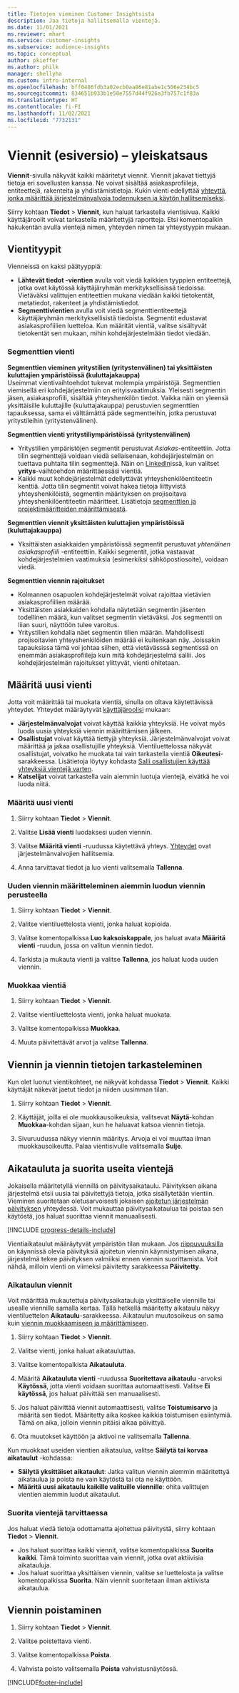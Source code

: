 ```yaml
---
title: Tietojen vieminen Customer Insightsista
description: Jaa tietoja hallitsemalla vientejä.
ms.date: 11/01/2021
ms.reviewer: mhart
ms.service: customer-insights
ms.subservice: audience-insights
ms.topic: conceptual
author: pkieffer
ms.author: philk
manager: shellyha
ms.custom: intro-internal
ms.openlocfilehash: bff0486fdb3a02ecb0aa86e81abe1c506e234bc5
ms.sourcegitcommit: 834651b933b1e50e7557d44f926a3fb757c1f83a
ms.translationtype: HT
ms.contentlocale: fi-FI
ms.lasthandoff: 11/02/2021
ms.locfileid: "7732131"
---
```

# <a name="exports-preview-overview"></a>Viennit (esiversio) – yleiskatsaus

**Viennit**-sivulla näkyvät kaikki määritetyt viennit. Viennit jakavat tiettyjä tietoja eri sovellusten kanssa. Ne voivat sisältää asiakasprofiileja, entiteettejä, rakenteita ja yhdistämistietoja. Kukin vienti edellyttää [yhteyttä, jonka määrittää järjestelmänvalvoja todennuksen ja käytön hallitsemiseksi](connections.md).

Siirry kohtaan **Tiedot** > **Viennit**, kun haluat tarkastella vientisivua. Kaikki käyttäjäroolit voivat tarkastella määritettyjä raportteja. Etsi komentopalkin hakukentän avulla vientejä nimen, yhteyden nimen tai yhteystyypin mukaan.

## <a name="export-types"></a>Vientityypit

Vienneissä on kaksi päätyyppiä:  

- **Lähtevät tiedot -vientien** avulla voit viedä kaikkien tyyppien entiteettejä, jotka ovat käytössä käyttäjäryhmän merkityksellisissä tiedoissa. Vietäväksi valittujen entiteettien mukana viedään kaikki tietokentät, metatiedot, rakenteet ja yhdistämistiedot. 
- **Segmenttivientien** avulla voit viedä segmenttientiteettejä käyttäjäryhmän merkityksellisistä tiedoista. Segmentit edustavat asiakasprofiilien luetteloa. Kun määrität vientiä, valitse sisältyvät tietokentät sen mukaan, mihin kohdejärjestelmään tiedot viedään. 

### <a name="export-segments"></a>Segmenttien vienti

**Segmenttien vieminen yritystilien (yritystenvälinen) tai yksittäisten kuluttajien ympäristöissä (kuluttajakauppa)**  
Useimmat vientivaihtoehdot tukevat molempia ympäristöjä. Segmenttien viemisellä eri kohdejärjestelmiin on erityisvaatimuksia. Yleisesti segmentin jäsen, asiakasprofiili, sisältää yhteyshenkilön tiedot. Vaikka näin on yleensä yksittäisille kuluttajille (kuluttajakauppa) perustuvien segmenttien tapauksessa, sama ei välttämättä päde segmentteihin, jotka perustuvat yritystileihin (yritystenvälinen). 

**Segmenttien vienti yritystiliympäristöissä (yritystenvälinen)**  
- Yritystilien ympäristöjen segmentit perustuvat *Asiakas*-entiteettiin. Jotta tilin segmenttejä voidaan viedä sellaisenaan, kohdejärjestelmän on tuettava puhtaita tilin segmenttejä. Näin on [LinkedIn](export-linkedin-ads.md)issä, kun valitset **yritys**-vaihtoehdon määrittäessäsi vientiä.
- Kaikki muut kohdejärjestelmät edellyttävät yhteyshenkilöentiteetin kenttiä. Jotta tilin segmentit voivat hakea tietoja liittyvistä yhteyshenkilöistä, segmentin määrityksen on projisoitava yhteyshenkilöentiteetin määritteet. Lisätietoja [segmenttien ja projektimääritteiden määrittämisestä](segment-builder.md).

**Segmenttien viennit yksittäisten kuluttajien ympäristöissä (kuluttajakauppa)**  
- Yksittäisten asiakkaiden ympäristöissä segmentit perustuvat *yhtenäinen asiakasprofiili* -entiteettiin. Kaikki segmentit, jotka vastaavat kohdejärjestelmien vaatimuksia (esimerkiksi sähköpostiosoite), voidaan viedä.

**Segmenttien viennin rajoitukset**  
- Kolmannen osapuolen kohdejärjestelmät voivat rajoittaa vietävien asiakasprofiilien määrää. 
- Yksittäisten asiakkaiden kohdalla näytetään segmentin jäsenten todellinen määrä, kun valitset segmentin vietäväksi. Jos segmentti on liian suuri, näyttöön tulee varoitus. 
- Yritystilien kohdalla näet segmentin tilien määrän. Mahdollisesti projisoitavien yhteyshenkilöiden määrää ei kuitenkaan näy. Joissakin tapauksissa tämä voi johtaa siihen, että vietävässsä segmentissä on enemmän asiakasprofiileja kuin mitä kohdejärjestelmä sallii. Jos kohdejärjestelmän rajoitukset ylittyvät, vienti ohitetaan. 

## <a name="set-up-a-new-export"></a>Määritä uusi vienti  
Jotta voit määrittää tai muokata vientiä, sinulla on oltava käytettävissä yhteydet. Yhteydet määräytyvät [käyttäjäroolisi](permissions.md) mukaan:
- **Järjestelmänvalvojat** voivat käyttää kaikkia yhteyksiä. He voivat myös luoda uusia yhteyksiä viennin määrittämisen jälkeen.
- **Osallistujat** voivat käyttää tiettyjä yhteyksiä. Järjestelmänvalvojat voivat määrittää ja jakaa osallistujille yhteyksiä. Vientiluettelossa näkyvät osallistujat, voivatko he muokata tai vain tarkastella vientiä **Oikeutesi**-sarakkeessa. Lisätietoja löytyy kohdasta [Salli osallistujien käyttää yhteyksiä vientejä varten](connections.md#allow-contributors-to-use-a-connection-for-exports).
- **Katselijat** voivat tarkastella vain aiemmin luotuja vientejä, eivätkä he voi luoda niitä.

### <a name="define-a-new-export"></a>Määritä uusi vienti

1. Siirry kohtaan **Tiedot** > **Viennit**.

1. Valitse **Lisää vienti** luodaksesi uuden viennin.

1. Valitse **Määritä vienti** -ruudussa käytettävä yhteys. [Yhteydet](connections.md) ovat järjestelmänvalvojien hallitsemia. 

1. Anna tarvittavat tiedot ja luo vienti valitsemalla **Tallenna**.

### <a name="define-a-new-export-based-on-an-existing-export"></a>Uuden viennin määritteleminen aiemmin luodun viennin perusteella

1. Siirry kohtaan **Tiedot** > **Viennit**.

1. Valitse vientiluettelosta vienti, jonka haluat kopioida.

1. Valitse komentopalkissa **Luo kaksoiskappale**, jos haluat avata **Määritä vienti** -ruudun, jossa on valitun viennin tiedot.

1. Tarkista ja mukauta vienti ja valitse **Tallenna**, jos haluat luoda uuden viennin.

### <a name="edit-an-export"></a>Muokkaa vientiä

1. Siirry kohtaan **Tiedot** > **Viennit**.

1. Valitse vientiluettelosta vienti, jonka haluat muokata.

1. Valitse komentopalkissa **Muokkaa**.

1. Muuta päivitettävät arvot ja valitse **Tallenna**.

## <a name="view-exports-and-export-details"></a>Viennin ja viennin tietojen tarkasteleminen

Kun olet luonut vientikohteet, ne näkyvät kohdassa **Tiedot** > **Viennit**. Kaikki käyttäjät näkevät jaetut tiedot ja niiden uusimman tilan.

1. Siirry kohtaan **Tiedot** > **Viennit**.

1. Käyttäjät, joilla ei ole muokkausoikeuksia, valitsevat **Näytä**-kohdan **Muokkaa**-kohdan sijaan, kun he haluavat katsoa viennin tietoja.

1. Sivuruudussa näkyy viennin määritys. Arvoja ei voi muuttaa ilman muokkausoikeutta. Palaa vientisivulle valitsemalla **Sulje**.

## <a name="schedule-and-run-exports"></a>Aikatauluta ja suorita useita vientejä

Jokaisella määritetyllä viennillä on päivitysaikataulu. Päivityksen aikana järjestelmä etsii uusia tai päivitettyjä tietoja, jotka sisällytetään vientiin. Vieminen suoritetaan oletusarvoisesti jokaisen [ajoitetun järjestelmän päivityksen](system.md#schedule-tab) yhteydessä. Voit mukauttaa päivitysaikataulua tai poistaa sen käytöstä, jos haluat suorittaa viennit manuaalisesti.

[!INCLUDE [progress-details-include](../includes/progress-details-pane.md)]

Vientiaikataulut määräytyvät ympäristön tilan mukaan. Jos [riippuvuuksilla](system.md#refresh-processes) on käynnissä olevia päivityksiä ajoitetun viennin käynnistymisen aikana, järjestelmä tekee päivityksen valmiiksi ennen viennin suorittamista. Voit nähdä, milloin vienti on viimeksi päivitetty sarakkeessa **Päivitetty**.

### <a name="schedule-exports"></a>Aikataulun viennit

Voit määrittää mukautettuja päivitysaikatauluja yksittäiselle viennille tai usealle viennille samalla kertaa. Tällä hetkellä määritetty aikataulu näkyy vientiluettelon **Aikataulu**-sarakkeessa. Aikataulun muutosoikeus on sama kuin [viennin muokkaamiseen ja määrittämiseen](export-destinations.md#set-up-a-new-export). 

1. Siirry kohtaan **Tiedot** > **Viennit**.

1. Valitse vienti, jonka haluat aikatauluttaa.

1. Valitse komentopalkista **Aikatauluta**.

1. Määritä **Aikatauluta vienti** -ruudussa **Suoritettava aikataulu** -arvoksi **Käytössä**, jotta vienti voidaan suorittaa automaattisesti. Valitse **Ei käytössä**, jos haluat päivittää sen manuaalisesti.

1. Jos haluat päivittää viennit automaattisesti, valitse **Toistumisarvo** ja määritä sen tiedot. Määritetty aika koskee kaikkia toistumisen esiintymiä. Tämä on aika, jolloin viennin pitäisi alkaa päivittyä.

1. Ota muutokset käyttöön ja aktivoi ne valitsemalla **Tallenna**.

Kun muokkaat useiden vientien aikataulua, valitse **Säilytä tai korvaa aikataulut** -kohdassa:
- **Säilytä yksittäiset aikataulut**: Jatka valitun viennin aiemmin määritettyä aikataulua ja poista ne vain käytöstä tai ota ne käyttöön.
- **Määritä uusi aikataulu kaikille valituille viennille**: ohita valittujen vientien aiemmin luodut aikataulut.

### <a name="run-exports-on-demand"></a>Suorita vientejä tarvittaessa

Jos haluat viedä tietoja odottamatta ajoitettua päivitystä, siirry kohtaan **Tiedot** > **Viennit**.

- Jos haluat suorittaa kaikki viennit, valitse komentopalkissa **Suorita kaikki**. Tämä toiminto suorittaa vain viennit, jotka ovat aktiivisia aikatauluja.
- Jos haluat suorittaa yksittäisen viennin, valitse se luettelosta ja valitse komentopalkissa **Suorita**. Näin viennit suoritetaan ilman aktiivista aikataulua. 

## <a name="remove-an-export"></a>Viennin poistaminen

1. Siirry kohtaan **Tiedot** > **Viennit**.

1. Valitse poistettava vienti.

1. Valitse komentopalkissa **Poista**.

1. Vahvista poisto valitsemalla **Poista** vahvistusnäytössä.


[!INCLUDE[footer-include](../includes/footer-banner.md)]
